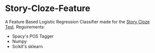 # Story-Cloze-Feature
A Feature Based Logistic Regression Classifier made for the [Story Cloze Test](https://www.cs.rochester.edu/nlp/rocstories/).
Reguirements:
* Spacy's POS Tagger
* Numpy
* Scikit's sklearn
